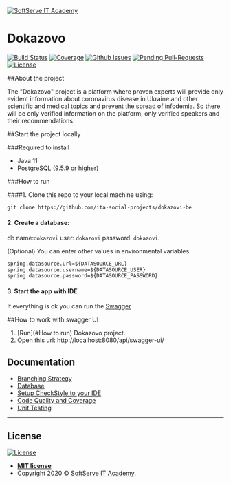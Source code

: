 <a href="https://softserve.academy/"><img src="https://s.057.ua/section/newsInternalIcon/upload/images/news/icon/000/050/792/vnutr_5ce4f980ef15f.jpg" title="SoftServe IT Academy" alt="SoftServe IT Academy"></a>

# Dokazovo

[![Build Status](https://img.shields.io/travis/ita-social-projects/dokazovi-be/master?style=flat-square)](https://travis-ci.org/github/ita-social-projects/dokazovi-be)
[![Coverage](https://sonarcloud.io/api/project_badges/measure?project=ita-social-projects_dokazovi-be&metric=coverage)](https://sonarcloud.io/dashboard?id=ita-social-projects_dokazovi-be)
[![Github Issues](https://img.shields.io/github/issues/ita-social-projects/dokazovi-be?style=flat-square)](https://github.com/ita-social-projects/dokazovi-be/issues)
[![Pending Pull-Requests](https://img.shields.io/github/issues-pr/ita-social-projects/dokazovi-be?style=flat-square)](https://github.com/ita-social-projects/dokazovi-be/pulls)
[![License](http://img.shields.io/:license-mit-blue.svg?style=flat-square)](http://badges.mit-license.org)

##About the project

The "Dokazovo" project is a platform where proven experts will provide only evident information about coronavirus disease in Ukraine and other scientific and medical topics and prevent the spread of infodemia.
So there will be only verified information on the platform, only verified speakers and their recommendations.

##Start the project locally

###Required to install

* Java 11
* PostgreSQL (9.5.9 or higher)

###How to run

####1. Clone this repo to your local machine using:

```shell
git clone https://github.com/ita-social-projects/dokazovi-be
```

#### 2. Create a database: 

db name:`dokazovi` user: `dokazovi` password: `dokazovi`.

(Optional) You can enter other values in environmental variables:

```properties
spring.datasource.url=${DATASOURCE_URL}
spring.datasource.username=${DATASOURCE_USER}
spring.datasource.password=${DATASOURCE_PASSWORD}
```

#### 3. Start the app with IDE

If everything is ok you can run the [Swagger](#How-to-work-with-swagger-UI)

##How to work with swagger UI

1. [Run](#How to run) Dokazovo project.
2. Open this url: http://localhost:8080/api/swagger-ui/

## Documentation
* [Branching Strategy](https://github.com/ita-social-projects/dokazovi-be/wiki/Branching-Strategy)
* [Database](https://github.com/ita-social-projects/dokazovi-be/wiki/Database)
* [Setup CheckStyle to your IDE](https://github.com/ita-social-projects/dokazovi-be/wiki/Setup-CheckStyle-to-your-IDE)
* [Code Quality and Coverage](https://github.com/ita-social-projects/dokazovi-be/wiki/Code-Quality-and-Coverage)
* [Unit Testing](https://github.com/ita-social-projects/dokazovi-be/wiki/Unit-Testing)
---

## License

[![License](http://img.shields.io/:license-mit-blue.svg?style=flat-square)](http://badges.mit-license.org)

- **[MIT license](http://opensource.org/licenses/mit-license.php)**
- Copyright 2020 © <a href="https://softserve.academy/" target="_blank"> SoftServe IT Academy</a>.